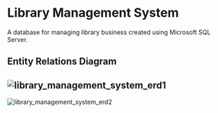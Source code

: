 # Library Management System

A database for managing library business created using Microsoft SQL Server.

## Entity Relations Diagram

![library_management_system_erd1](https://github.com/moustf/LibraryManagementSystem/assets/77394697/e85d2fac-df73-46a5-8799-2100310d8fd7)
---

![library_management_system_erd2](https://github.com/moustf/LibraryManagementSystem/assets/77394697/c8a01346-199b-462b-90f2-cb36ba32354b)
